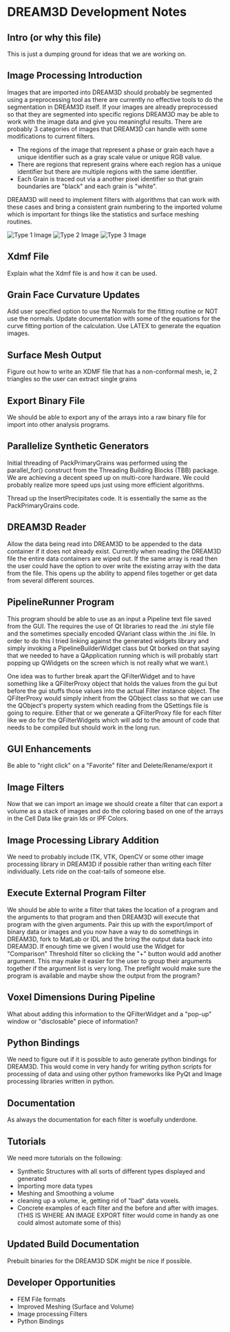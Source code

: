 # DREAM3D Development Notes

## Intro (or why this file)
  This is just a dumping ground for ideas that we are working on.

## Image Processing Introduction


Images that are imported into DREAM3D should probably be segmented using a preprocessing tool as there are currently no effective tools to do the segmentation in DREAM3D itself. If your images are already preprocessed so that they are segmented into specific regions DREAM3D may be able to work with the image data and give you meaningful results. There are probably 3 categories of images that DREAM3D can handle with some modifications to current filters.



+  The regions of the image that represent a phase or grain each have a unique identifier such as a gray scale value or unique RGB value.
+  There are regions that represent grains where each region has a unique identifier but there are multiple regions with the same identifier. 
+  Each Grain is traced out via a another pixel identifier so that grain boundaries are "black" and each grain is "white".


DREAM3D will need to implement filters with algorithms that can work with these cases and bring a consistent grain numbering to the imported volume which is important for things like the statistics and surface meshing routines.

![Type 1 Image](Type1.png "Type 1 Image")
![Type 2 Image](Type2.png "Type 2 Image")
![Type 3 Image](Type3.png "Type 3 Image")



## Xdmf File
  Explain what the Xdmf file is and how it can be used.

## Grain Face Curvature Updates
Add user specified option to use the Normals for the fitting routine or NOT use the normals. Update documentation with some of the equations for the curve fitting portion of the calculation. Use LATEX to generate the equation images.

## Surface Mesh Output
Figure out how to write an XDMF file that has a non-conformal mesh, ie, 2 triangles so the user can extract single grains

## Export Binary File
We should be able to export any of the arrays into a raw binary file for import into other analysis programs. 
  
## Parallelize Synthetic Generators
Initial threading of PackPrimaryGrains was performed using the parallel\_for() construct from the Threading Building Blocks (TBB) package. We are achieving a decent speed up on multi-core hardware. We could probably realize more speed ups just using more efficient algorithms.
   
Thread up the InsertPrecipitates code. It is essentially the same as the PackPrimaryGrains code.

## DREAM3D Reader
 Allow the data being read into DREAM3D to be appended to the data container if it does not already exist. Currently when reading the DREAM3D file the entire data containers are wiped out. If the same array is read then the user could have the option to over write the existing array with the data from the file. This opens up the ability to append files together or get data from several different sources.  
 
## PipelineRunner Program
  This program should be able to use as an input a Pipeline text file saved from the GUI. The requires the use of Qt libraries to read the .ini style file and the sometimes specially encoded QVariant class within the .ini file. In order to do this I tried linking against the generated widgets library and simply invoking a PipelineBuilderWidget class but Qt borked on that saying that we needed to have a QApplication running which is will probably start popping up QWidgets on the screen which is not really what we want.\\
  
  
 One idea was to further break apart the QFilterWidget and to have something like a QFilterProxy object that holds the values from the gui but before the gui stuffs those values into the actual Filter instance object. The QFilterProxy would simply inherit from the QObject class so that we can use the QObject's property system which reading from the QSettings file is going to require. Either that or we generate a QFilterProxy file for each filter like we do for the QFilterWidgets which will add to the amount of code that needs to be compiled but should work in the long run.

## GUI Enhancements
   Be able to "right click" on a "Favorite" filter and Delete/Rename/export it


## Image Filters
   Now that we can import an image we should create a filter that can export a volume as a stack of images and do the coloring based on one of the arrays in the Cell Data like grain Ids or IPF Colors.

## Image Processing Library Addition
   We need to probably include ITK, VTK, OpenCV or some other image processing library in DREAM3D if possible rather than writing each filter individually. Lets ride on the coat-tails of someone else.

   
## Execute External Program Filter
We should be able to write a filter that takes the location of a program and the arguments to that program and then DREAM3D will execute that program with the given arguments. Pair this up with the export/import of binary data or images and you now have a way to do somethings in DREAM3D, fork to MatLab or IDL and the bring the output data back into DREAM3D. If enough time we given I would use the Widget for "Comparison" Threshold filter so clicking the "+" button would add another argument. This may make it easier for the user to group their arguments together if the argument list is very long. The preflight would make sure the program is available and maybe show the output from the program?

 
   
## Voxel Dimensions During Pipeline
What about adding this information to the QFilterWidget and a "pop-up" window or "disclosable" piece of information?

  
## Python Bindings
  We need to figure out if it is possible to auto generate python bindings for DREAM3D. This would come in very handy for writing python scripts for processing of data and using other python frameworks like PyQt and Image processing libraries written in python.
  
## Documentation
  As always the documentation for each filter is woefully underdone.
  
## Tutorials
  We need more tutorials on the following:
  
  +  Synthetic Structures with all sorts of different types displayed and generated
  +  Importing more data types
  +  Meshing and Smoothing a volume
  +  cleaning up a volume, ie, getting rid of "bad" data voxels.
  +  Concrete examples of each filter and the before and after with images. (THIS IS WHERE AN IMAGE EXPORT filter would come in handy as one could almost automate some of this)

  


## Updated Build Documentation
  Prebuilt binaries for the DREAM3D SDK might be nice if possible.
  
## Developer Opportunities
  
  +  FEM File formats
  +  Improved Meshing (Surface and Volume)
  +  Image processing Filters
  +  Python Bindings
  

   
